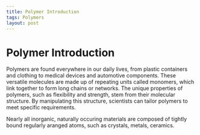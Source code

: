 ```yaml
---
title: Polymer Introduction
tags: Polymers
layout: post
---
```


# Polymer Introduction

Polymers are found everywhere in our daily lives, from plastic containers and clothing to medical devices and automotive components. These versatile molecules are made up of repeating units called monomers, which link together to form long chains or networks. The unique properties of polymers, such as flexibility and strength, stem from their molecular structure. By manipulating this structure, scientists can tailor polymers to meet specific requirements.

 Nearly all inorganic, naturally occuring materials are composed of tightly bound regularly aranged atoms, such as crystals, metals, ceramics. 
